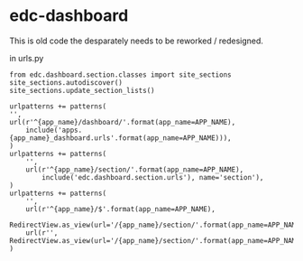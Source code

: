 # edc-dashboard

This is old code the desparately needs to be reworked / redesigned.

in urls.py

    from edc.dashboard.section.classes import site_sections
    site_sections.autodiscover()
    site_sections.update_section_lists()
    
    urlpatterns += patterns(
    '',
    url(r'^{app_name}/dashboard/'.format(app_name=APP_NAME),
        include('apps.{app_name}_dashboard.urls'.format(app_name=APP_NAME))),
    )
    urlpatterns += patterns(
        '',
        url(r'^{app_name}/section/'.format(app_name=APP_NAME),
            include('edc.dashboard.section.urls'), name='section'),
    )
    urlpatterns += patterns(
        '',
        url(r'^{app_name}/$'.format(app_name=APP_NAME),
            RedirectView.as_view(url='/{app_name}/section/'.format(app_name=APP_NAME))),
        url(r'', RedirectView.as_view(url='/{app_name}/section/'.format(app_name=APP_NAME))),
    )
